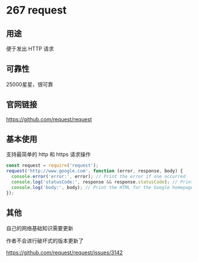 # 267 request

## 用途

便于发出 HTTP 请求

## 可靠性

25000星星，很可靠

## 官网链接

https://github.com/request/request

## 基本使用

支持最简单的 http 和 https 请求操作

```js
const request = require('request');
request('http://www.google.com', function (error, response, body) {
  console.error('error:', error); // Print the error if one occurred
  console.log('statusCode:', response && response.statusCode); // Print the response status code if a response was received
  console.log('body:', body); // Print the HTML for the Google homepage.
});
```

## 其他

自己的网络基础知识需要更新

作者不会进行破坏式的版本更新了

https://github.com/request/request/issues/3142

